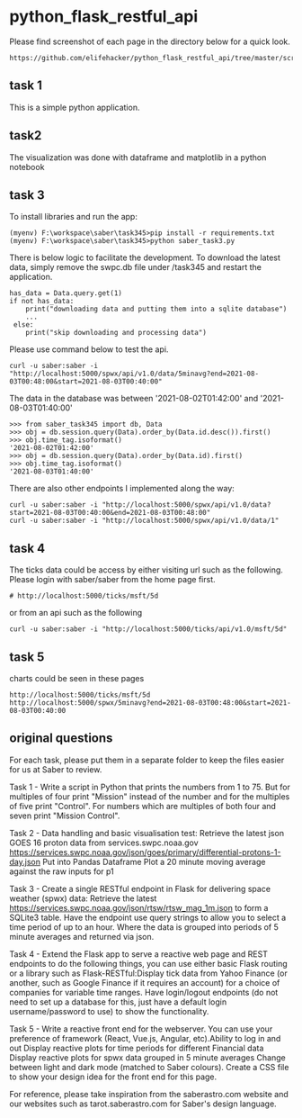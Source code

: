 # python_flask_restful_api

Please find screenshot of each page in the directory below for a quick look. 
```
https://github.com/elifehacker/python_flask_restful_api/tree/master/screenshots
```

## task 1
This is a simple python application.

## task2
The visualization was done with dataframe and matplotlib in a python notebook

## task 3
To install libraries and run the app:
```
(myenv) F:\workspace\saber\task345>pip install -r requirements.txt
(myenv) F:\workspace\saber\task345>python saber_task3.py 
```
There is below logic to facilitate the development. To download the latest data, simply remove the swpc.db file under /task345 and restart the application.
```
has_data = Data.query.get(1)
if not has_data:
    print("downloading data and putting them into a sqlite database")
    ...
 else:
    print("skip downloading and processing data")
 ```

Please use command below to test the api.
```
curl -u saber:saber -i "http://localhost:5000/spwx/api/v1.0/data/5minavg?end=2021-08-03T00:48:00&start=2021-08-03T00:40:00"
```
The data in the database was between '2021-08-02T01:42:00' and '2021-08-03T01:40:00'
```
>>> from saber_task345 import db, Data
>>> obj = db.session.query(Data).order_by(Data.id.desc()).first()
>>> obj.time_tag.isoformat()
'2021-08-02T01:42:00'
>>> obj = db.session.query(Data).order_by(Data.id).first()
>>> obj.time_tag.isoformat()
'2021-08-03T01:40:00'
```

There are also other endpoints I implemented along the way:
```
curl -u saber:saber -i "http://localhost:5000/spwx/api/v1.0/data?start=2021-08-03T00:40:00&end=2021-08-03T00:48:00"
curl -u saber:saber -i "http://localhost:5000/spwx/api/v1.0/data/1"
```

## task 4
The ticks data could be access by either visiting url such as the following. Please login with saber/saber from the home page first. 
```
# http://localhost:5000/ticks/msft/5d
```
or from an api such as the following
```
curl -u saber:saber -i "http://localhost:5000/ticks/api/v1.0/msft/5d"
```

## task 5
charts could be seen in these pages
```
http://localhost:5000/ticks/msft/5d
http://localhost:5000/spwx/5minavg?end=2021-08-03T00:48:00&start=2021-08-03T00:40:00
```

## original questions
For each task, please put them in a separate folder to keep the files easier for us at Saber to review.

Task 1 - Write a script in Python that prints the numbers from 1 to 75.
But for multiples of four print "Mission" instead of the number and for the multiples of five print "Control".
For numbers which are multiples of both four and seven print "Mission Control".

Task 2 - Data handling and basic visualisation test:
Retrieve the latest json GOES 16 proton data from services.swpc.noaa.gov
https://services.swpc.noaa.gov/json/goes/primary/differential-protons-1-day.json
Put into Pandas Dataframe
Plot a 20 minute moving average against the raw inputs for p1

Task 3 - Create a single RESTful endpoint in Flask for delivering space weather (spwx) data:
Retrieve the latest https://services.swpc.noaa.gov/json/rtsw/rtsw_mag_1m.json to form a SQLite3 table.
Have the endpoint use query strings to allow you to select a time period of up to an hour. Where the data is grouped into periods of 5 minute averages and returned via json.

Task 4 - Extend the Flask app to serve a reactive web page and REST endpoints to do the following things, you can use either basic Flask routing or a library such as Flask-RESTful:Display tick data from Yahoo Finance (or another, such as Google Finance if it requires an account) for a choice of companies for variable time ranges. Have login/logout endpoints (do not need to set up a database for this, just have a default login username/password to use) to show the functionality.

Task 5 - Write a reactive front end for the webserver. You can use your preference of framework (React, Vue.js, Angular, etc).Ability to log in and out
Display reactive plots for time periods for different Financial data
Display reactive plots for spwx data grouped in 5 minute averages
Change between light and dark mode (matched to Saber colours).
Create a CSS file to show your design idea for the front end for this page.

For reference, please take inspiration from the saberastro.com website and our websites such as tarot.saberastro.com for Saber's design language.

